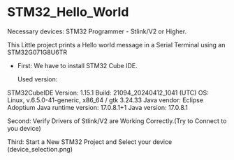 # STM32_Hello_World

Necessary devices:
STM32 Programmer - Stlink/V2 or Higher.

This Little project prints a Hello world message in a Serial Terminal using an STM32G071G8U6TR
 - First: We have to install STM32 Cube IDE.
   
   Used version:
   
STM32CubeIDE
Version: 1.15.1
Build: 21094_20240412_1041 (UTC)
OS: Linux, v.6.5.0-41-generic, x86_64 / gtk 3.24.33
Java vendor: Eclipse Adoptium
Java runtime version: 17.0.8.1+1
Java version: 17.0.8.1


Second: Verify Drivers of Stlink/V2 are Working Correctly.(Try to Connect to you device)

Third: Start a New STM32 Project and Select your device (device_selection.png)


